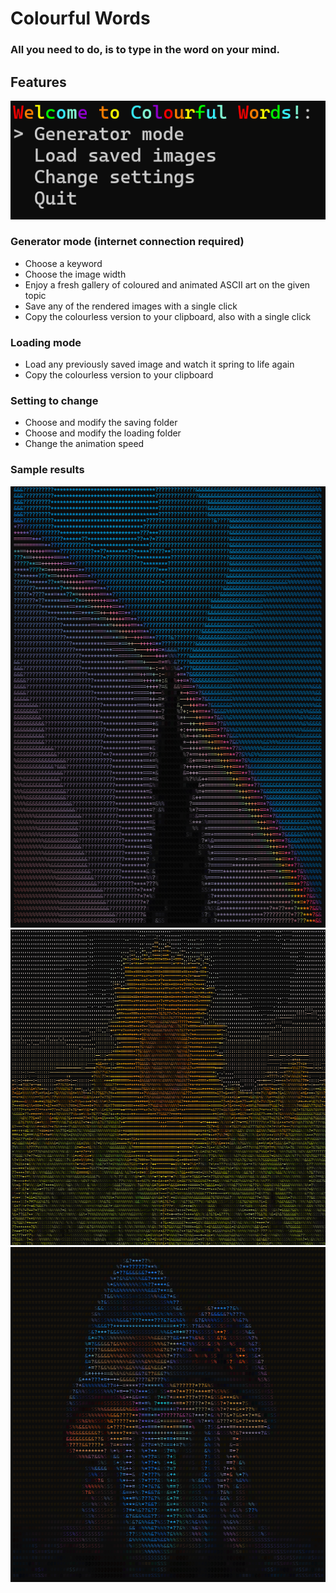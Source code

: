 # Colourful Words

### All you need to do, is to type in the word on your mind.

## Features

![menu.png](readme_assets/menu.png)

### Generator mode (internet connection required)

- Choose a keyword
- Choose the image width
- Enjoy a fresh gallery of coloured and animated ASCII art on the given topic
- Save any of the rendered images with a single click
- Copy the colourless version to your clipboard, also with a single click

### Loading mode

- Load any previously saved image and watch it spring to life again
- Copy the colourless version to your clipboard

### Setting to change

- Choose and modify the saving folder
- Choose and modify the loading folder
- Change the animation speed

### Sample results

![rainbow](readme_assets/rainbow.png)
![sunflower](readme_assets/sunflower.png)
![mushroom](readme_assets/mushroom.png)